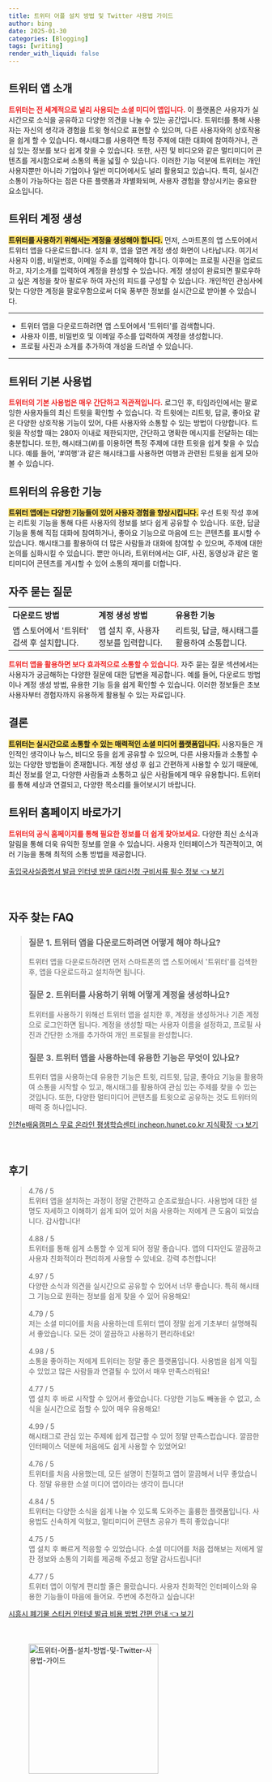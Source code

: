 ```yaml
---
title: 트위터 어플 설치 방법 및 Twitter 사용법 가이드
author: bing
date: 2025-01-30
categories: [Blogging]
tags: [writing]
render_with_liquid: false
---
```



<h2 id='트위터 앱 소개'>트위터 앱 소개</h2>

<p><b><span style="color: #ee2323;">트위터는 전 세계적으로 널리 사용되는 소셜 미디어 앱입니다.</span></b> 이 플랫폼은 사용자가 실시간으로 소식을 공유하고 다양한 의견을 나눌 수 있는 공간입니다. 트위터를 통해 사용자는 자신의 생각과 경험을 트윗 형식으로 표현할 수 있으며, 다른 사용자와의 상호작용을 쉽게 할 수 있습니다. 해시태그를 사용하면 특정 주제에 대한 대화에 참여하거나, 관심 있는 정보를 보다 쉽게 찾을 수 있습니다. 또한, 사진 및 비디오와 같은 멀티미디어 콘텐츠를 게시함으로써 소통의 폭을 넓힐 수 있습니다. 이러한 기능 덕분에 트위터는 개인 사용자뿐만 아니라 기업이나 일반 미디어에서도 널리 활용되고 있습니다. 특히, 실시간 소통이 가능하다는 점은 다른 플랫폼과 차별화되며, 사용자 경험을 향상시키는 중요한 요소입니다.</p>

<h2 id='트위터 계정 생성'>트위터 계정 생성</h2>

<p><b><span style="background-color: #ffe066;">트위터를 사용하기 위해서는 계정을 생성해야 합니다.</span></b> 먼저, 스마트폰의 앱 스토어에서 트위터 앱을 다운로드합니다. 설치 후, 앱을 열면 계정 생성 화면이 나타납니다. 여기서 사용자 이름, 비밀번호, 이메일 주소를 입력해야 합니다. 이후에는 프로필 사진을 업로드하고, 자기소개를 입력하여 계정을 완성할 수 있습니다. 계정 생성이 완료되면 팔로우하고 싶은 계정을 찾아 팔로우 하여 자신의 피드를 구성할 수 있습니다. 개인적인 관심사에 맞는 다양한 계정을 팔로우함으로써 더욱 풍부한 정보를 실시간으로 받아볼 수 있습니다.</p>

<hr />

<ul>
    <li>트위터 앱을 다운로드하려면 앱 스토어에서 '트위터'를 검색합니다.</li>
    <li>사용자 이름, 비밀번호 및 이메일 주소를 입력하여 계정을 생성합니다.</li>
    <li>프로필 사진과 소개를 추가하여 개성을 드러낼 수 있습니다.</li>
</ul>

<hr />

<h2 id='기본 사용법'>트위터 기본 사용법</h2>

<p><b><span style="color: #ee2323;">트위터의 기본 사용법은 매우 간단하고 직관적입니다.</span></b> 로그인 후, 타임라인에서는 팔로잉한 사용자들의 최신 트윗을 확인할 수 있습니다. 각 트윗에는 리트윗, 답글, 좋아요 같은 다양한 상호작용 기능이 있어, 다른 사용자와 소통할 수 있는 방법이 다양합니다. 트윗을 작성할 때는 280자 이내로 제한되지만, 간단하고 명확한 메시지를 전달하는 데는 충분합니다. 또한, 해시태그(#)를 이용하면 특정 주제에 대한 트윗을 쉽게 찾을 수 있습니다. 예를 들어, '#여행'과 같은 해시태그를 사용하면 여행과 관련된 트윗을 쉽게 모아 볼 수 있습니다.</p>

<h2 id='유용한 기능'>트위터의 유용한 기능</h2>

<p><b><span style="background-color: #ffe066;">트위터 앱에는 다양한 기능들이 있어 사용자 경험을 향상시킵니다.</span></b> 우선 트윗 작성 후에는 리트윗 기능을 통해 다른 사용자의 정보를 보다 쉽게 공유할 수 있습니다. 또한, 답글 기능을 통해 직접 대화에 참여하거나, 좋아요 기능으로 마음에 드는 콘텐츠를 표시할 수 있습니다. 해시태그를 활용하여 더 많은 사람들과 대화에 참여할 수 있으며, 주제에 대한 논의를 심화시킬 수 있습니다. 뿐만 아니라, 트위터에서는 GIF, 사진, 동영상과 같은 멀티미디어 콘텐츠를 게시할 수 있어 소통의 재미를 더합니다.</p>

<h2 id='자주 묻는 질문'>자주 묻는 질문</h2>

<table>
    <tr>
        <td><b>다운로드 방법</b></td>
        <td><b>계정 생성 방법</b></td>
        <td><b>유용한 기능</b></td>
    </tr>
    <tr>
        <td>앱 스토어에서 '트위터' 검색 후 설치합니다.</td>
        <td>앱 설치 후, 사용자 정보를 입력합니다.</td>
        <td>리트윗, 답글, 해시태그를 활용하여 소통합니다.</td>
    </tr>
</table>

<p><b><span style="color: #ee2323;">트위터 앱을 활용하면 보다 효과적으로 소통할 수 있습니다.</span></b> 자주 묻는 질문 섹션에서는 사용자가 궁금해하는 다양한 질문에 대한 답변을 제공합니다. 예를 들어, 다운로드 방법이나 계정 생성 방법, 유용한 기능 등을 쉽게 확인할 수 있습니다. 이러한 정보들은 초보 사용자부터 경험자까지 유용하게 활용될 수 있는 자료입니다.</p>

<h2 id='결론'>결론</h2>

<p><b><span style="background-color: #ffe066;">트위터는 실시간으로 소통할 수 있는 매력적인 소셜 미디어 플랫폼입니다.</span></b> 사용자들은 개인적인 생각이나 뉴스, 비디오 등을 쉽게 공유할 수 있으며, 다른 사용자들과 소통할 수 있는 다양한 방법들이 존재합니다. 계정 생성 후 쉽고 간편하게 사용할 수 있기 때문에, 최신 정보를 얻고, 다양한 사람들과 소통하고 싶은 사람들에게 매우 유용합니다. 트위터를 통해 세상과 연결되고, 다양한 목소리를 들어보시기 바랍니다.</p>

<h2 id='트위터 홈페이지'>트위터 홈페이지 바로가기</h2>

<p><b><span style="color: #ee2323;">트위터의 공식 홈페이지를 통해 필요한 정보를 더 쉽게 찾아보세요.</span></b> 다양한 최신 소식과 알림을 통해 더욱 유익한 정보를 얻을 수 있습니다. 사용자 인터페이스가 직관적이고, 여러 기능을 통해 최적의 소통 방법을 제공합니다.</p>


<p><a class="click-button" title="출입국사실증명서 발급 인터넷 방문 대리신청 구비서류 필수 정보" href="https://blackassets.github.io/posts/%EC%B6%9C%EC%9E%85%EA%B5%AD%EC%82%AC%EC%8B%A4%EC%A6%9D%EB%AA%85%EC%84%9C-%EB%B0%9C%EA%B8%89-%EC%9D%B8%ED%84%B0%EB%84%B7-%EB%B0%A9%EB%AC%B8-%EB%8C%80%EB%A6%AC%EC%8B%A0%EC%B2%AD-%EA%B5%AC%EB%B9%84%EC%84%9C%EB%A5%98-%ED%95%84%EC%88%98-%EC%A0%95%EB%B3%B4/" rel="dofollow">출입국사실증명서 발급 인터넷 방문 대리신청 구비서류 필수 정보 👈 보기</a></p><br>
<h2 id='자주_찾는_FAQ'>자주 찾는 FAQ</h2>
<div itemscope="" itemtype="https://schema.org/FAQPage"> 
<blockquote> 
<div itemscope="" itemprop="mainEntity" itemtype="https://schema.org/Question"> 
<h3 itemprop="name">질문 1. 트위터 앱을 다운로드하려면 어떻게 해야 하나요?</h3> 
<div itemscope="" itemprop="acceptedAnswer" itemtype="https://schema.org/Answer"> 
<span itemprop="text"> 
<p>트위터 앱을 다운로드하려면 먼저 스마트폰의 앱 스토어에서 '트위터'를 검색한 후, 앱을 다운로드하고 설치하면 됩니다.</p> 
</span> 
</div> 
</div> 

<div itemscope="" itemprop="mainEntity" itemtype="https://schema.org/Question"> 
<h3 itemprop="name">질문 2. 트위터를 사용하기 위해 어떻게 계정을 생성하나요?</h3> 
<div itemscope="" itemprop="acceptedAnswer" itemtype="https://schema.org/Answer"> 
<span itemprop="text"> 
<p>트위터를 사용하기 위해선 트위터 앱을 설치한 후, 계정을 생성하거나 기존 계정으로 로그인하면 됩니다. 계정을 생성할 때는 사용자 이름을 설정하고, 프로필 사진과 간단한 소개를 추가하여 개인 프로필을 완성합니다.</p> 
</span> 
</div> 
</div> 

<div itemscope="" itemprop="mainEntity" itemtype="https://schema.org/Question"> 
<h3 itemprop="name">질문 3. 트위터 앱을 사용하는데 유용한 기능은 무엇이 있나요?</h3> 
<div itemscope="" itemprop="acceptedAnswer" itemtype="https://schema.org/Answer"> 
<span itemprop="text"> 
<p>트위터 앱을 사용하는데 유용한 기능은 트윗, 리트윗, 답글, 좋아요 기능을 활용하여 소통을 시작할 수 있고, 해시태그를 활용하여 관심 있는 주제를 찾을 수 있는 것입니다. 또한, 다양한 멀티미디어 콘텐츠를 트윗으로 공유하는 것도 트위터의 매력 중 하나입니다.</p> 
</span> 
</div> 
</div> 
</blockquote> 
</div>
<p><a class="click-button" title="인천e배움캠퍼스 무료 온라인 평생학습센터 incheon.hunet.co.kr 지식확장" href="https://blackassets.github.io/posts/%EC%9D%B8%EC%B2%9Ce%EB%B0%B0%EC%9B%80%EC%BA%A0%ED%8D%BC%EC%8A%A4-%EB%AC%B4%EB%A3%8C-%EC%98%A8%EB%9D%BC%EC%9D%B8-%ED%8F%89%EC%83%9D%ED%95%99%EC%8A%B5%EC%84%BC%ED%84%B0-incheon.hunet.co.kr-%EC%A7%80%EC%8B%9D%ED%99%95%EC%9E%A5/" rel="dofollow">인천e배움캠퍼스 무료 온라인 평생학습센터 incheon.hunet.co.kr 지식확장 👈 보기</a></p><br>
<h2 id='후기'>후기</h2>
<div itemscope itemtype="https://schema.org/Product">
  <blockquote>
  <div itemprop="review" itemscope itemtype="https://schema.org/Review">
      <div itemprop="reviewRating" itemscope itemtype="https://schema.org/Rating"> <span itemprop="ratingValue">4.76</span> / <span itemprop="bestRating">5</span> </div>
      <span itemprop="reviewBody">트위터 앱을 설치하는 과정이 정말 간편하고 순조로웠습니다. 사용법에 대한 설명도 자세하고 이해하기 쉽게 되어 있어 처음 사용하는 저에게 큰 도움이 되었습니다. 감사합니다!</span>
  </div>
  <br>
  <div itemprop="review" itemscope itemtype="https://schema.org/Review">
      <div itemprop="reviewRating" itemscope itemtype="https://schema.org/Rating"> <span itemprop="ratingValue">4.88</span> / <span itemprop="bestRating">5</span> </div>
      <span itemprop="reviewBody">트위터를 통해 쉽게 소통할 수 있게 되어 정말 좋습니다. 앱의 디자인도 깔끔하고 사용자 친화적이라 편리하게 사용할 수 있네요. 강력 추천합니다!</span>
  </div>
  <br>
  <div itemprop="review" itemscope itemtype="https://schema.org/Review">
      <div itemprop="reviewRating" itemscope itemtype="https://schema.org/Rating"> <span itemprop="ratingValue">4.97</span> / <span itemprop="bestRating">5</span> </div>
      <span itemprop="reviewBody">다양한 소식과 의견을 실시간으로 공유할 수 있어서 너무 좋습니다. 특히 해시태그 기능으로 원하는 정보를 쉽게 찾을 수 있어 유용해요!</span>
  </div>
  <br>
  <div itemprop="review" itemscope itemtype="https://schema.org/Review">
      <div itemprop="reviewRating" itemscope itemtype="https://schema.org/Rating"> <span itemprop="ratingValue">4.79</span> / <span itemprop="bestRating">5</span> </div>
      <span itemprop="reviewBody">저는 소셜 미디어를 처음 사용하는데 트위터 앱이 정말 쉽게 기초부터 설명해줘서 좋았습니다. 모든 것이 깔끔하고 사용하기 편리하네요!</span>
  </div>
  <br>
  <div itemprop="review" itemscope itemtype="https://schema.org/Review">
      <div itemprop="reviewRating" itemscope itemtype="https://schema.org/Rating"> <span itemprop="ratingValue">4.98</span> / <span itemprop="bestRating">5</span> </div>
      <span itemprop="reviewBody">소통을 좋아하는 저에게 트위터는 정말 좋은 플랫폼입니다. 사용법을 쉽게 익힐 수 있었고 많은 사람들과 연결될 수 있어서 매우 만족스러워요!</span>
  </div>
  <br>
  <div itemprop="review" itemscope itemtype="https://schema.org/Review">
      <div itemprop="reviewRating" itemscope itemtype="https://schema.org/Rating"> <span itemprop="ratingValue">4.77</span> / <span itemprop="bestRating">5</span> </div>
      <span itemprop="reviewBody">앱 설치 후 바로 시작할 수 있어서 좋았습니다. 다양한 기능도 빼놓을 수 없고, 소식을 실시간으로 접할 수 있어 매우 유용해요!</span>
  </div>
  <br>
  <div itemprop="review" itemscope itemtype="https://schema.org/Review">
      <div itemprop="reviewRating" itemscope itemtype="https://schema.org/Rating"> <span itemprop="ratingValue">4.99</span> / <span itemprop="bestRating">5</span> </div>
      <span itemprop="reviewBody">해시태그로 관심 있는 주제에 쉽게 접근할 수 있어 정말 만족스럽습니다. 깔끔한 인터페이스 덕분에 처음에도 쉽게 사용할 수 있었어요!</span>
  </div>
  <br>
  <div itemprop="review" itemscope itemtype="https://schema.org/Review">
      <div itemprop="reviewRating" itemscope itemtype="https://schema.org/Rating"> <span itemprop="ratingValue">4.76</span> / <span itemprop="bestRating">5</span> </div>
      <span itemprop="reviewBody">트위터를 처음 사용했는데, 모든 설명이 친절하고 앱이 깔끔해서 너무 좋았습니다. 정말 유용한 소셜 미디어 앱이라는 생각이 듭니다!</span>
  </div>
  <br>
  <div itemprop="review" itemscope itemtype="https://schema.org/Review">
      <div itemprop="reviewRating" itemscope itemtype="https://schema.org/Rating"> <span itemprop="ratingValue">4.84</span> / <span itemprop="bestRating">5</span> </div>
      <span itemprop="reviewBody">트위터는 다양한 소식을 쉽게 나눌 수 있도록 도와주는 훌륭한 플랫폼입니다. 사용법도 신속하게 익혔고, 멀티미디어 콘텐츠 공유가 특히 좋았습니다!</span>
  </div>
  <br>
  <div itemprop="review" itemscope itemtype="https://schema.org/Review">
      <div itemprop="reviewRating" itemscope itemtype="https://schema.org/Rating"> <span itemprop="ratingValue">4.75</span> / <span itemprop="bestRating">5</span> </div>
      <span itemprop="reviewBody">앱 설치 후 빠르게 적응할 수 있었습니다. 소셜 미디어를 처음 접해보는 저에게 알찬 정보와 소통의 기회를 제공해 주셨고 정말 감사드립니다!</span>
  </div>
  <br>
  <div itemprop="review" itemscope itemtype="https://schema.org/Review">
      <div itemprop="reviewRating" itemscope itemtype="https://schema.org/Rating"> <span itemprop="ratingValue">4.77</span> / <span itemprop="bestRating">5</span> </div>
      <span itemprop="reviewBody">트위터 앱이 이렇게 편리할 줄은 몰랐습니다. 사용자 친화적인 인터페이스와 유용한 기능들이 마음에 들어요. 주변에 추천하고 싶습니다!</span>
  </div>
  </blockquote>
</div>
<p><a class="click-button" title="시흥시 폐기물 스티커 인터넷 발급 비용 방법 간편 안내" href="https://blackassets.github.io/posts/%EC%8B%9C%ED%9D%A5%EC%8B%9C-%ED%8F%90%EA%B8%B0%EB%AC%BC-%EC%8A%A4%ED%8B%B0%EC%BB%A4-%EC%9D%B8%ED%84%B0%EB%84%B7-%EB%B0%9C%EA%B8%89-%EB%B9%84%EC%9A%A9-%EB%B0%A9%EB%B2%95-%EA%B0%84%ED%8E%B8-%EC%95%88%EB%82%B4/" rel="dofollow">시흥시 폐기물 스티커 인터넷 발급 비용 방법 간편 안내 👈 보기</a></p><br>
<figure class="image"><img src="https://blackassets.github.io/assets/img/thumbnail/트위터-어플-설치-방법-및-Twitter-사용법-가이드.webp" alt="트위터-어플-설치-방법-및-Twitter-사용법-가이드" width="256" height="256"></figure>